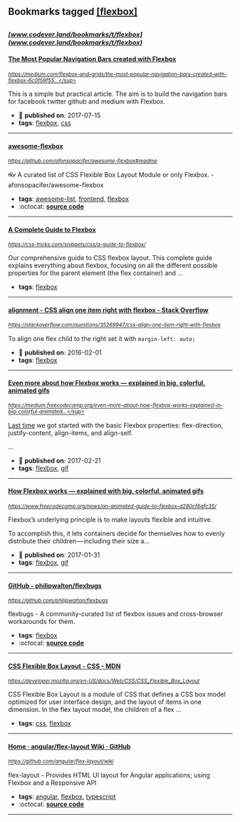 ## Bookmarks tagged [[flexbox]](https://www.codever.land/search?q=[flexbox])

_<sup><sup>[www.codever.land/bookmarks/t/flexbox](www.codever.land/bookmarks/t/flexbox)</sup></sup>_
---
#### [The Most Popular Navigation Bars created with Flexbox](https://medium.com/flexbox-and-grids/the-most-popular-navigation-bars-created-with-flexbox-6c0f59f55686)
_<sup>https://medium.com/flexbox-and-grids/the-most-popular-navigation-bars-created-with-flexbox-6c0f59f55...</sup>_

This is a simple but practical article. The aim is to build the navigation bars for facebook twitter github and medium with Flexbox. 
* :calendar: **published on**: 2017-07-15
* **tags**: [flexbox](../tagged/flexbox.md), [css](../tagged/css.md)
---
#### [awesome-flexbox](https://github.com/afonsopacifer/awesome-flexbox#readme)
_<sup>https://github.com/afonsopacifer/awesome-flexbox#readme</sup>_

:eyeglasses: A curated list of CSS Flexible Box Layout Module or only Flexbox. - afonsopacifer/awesome-flexbox
* **tags**: [awesome-list](../tagged/awesome-list.md), [frontend](../tagged/frontend.md), [flexbox](../tagged/flexbox.md)
* :octocat: **[source code](https://github.com/afonsopacifer/awesome-flexbox#readme)**
---
#### [A Complete Guide to Flexbox](https://css-tricks.com/snippets/css/a-guide-to-flexbox/)
_<sup>https://css-tricks.com/snippets/css/a-guide-to-flexbox/</sup>_

Our comprehensive guide to CSS flexbox layout. This complete guide explains everything about flexbox, focusing on all the different possible properties for the parent element (the flex container) and ...
* **tags**: [flexbox](../tagged/flexbox.md)
---
#### [alignment - CSS align one item right with flexbox - Stack Overflow](https://stackoverflow.com/questions/35269947/css-align-one-item-right-with-flexbox)
_<sup>https://stackoverflow.com/questions/35269947/css-align-one-item-right-with-flexbox</sup>_

To align one flex child to the right set it with `margin-left: auto;`

* :calendar: **published on**: 2016-02-01
* **tags**: [flexbox](../tagged/flexbox.md)
---
#### [Even more about how Flexbox works — explained in big, colorful, animated gifs](https://medium.freecodecamp.org/even-more-about-how-flexbox-works-explained-in-big-colorful-animated-gifs-a5a74812b053)
_<sup>https://medium.freecodecamp.org/even-more-about-how-flexbox-works-explained-in-big-colorful-animated...</sup>_

[Last time](https://medium.freecodecamp.org/an-animated-guide-to-flexbox-d280cf6afc35) we got started with the basic Flexbox properties: flex-direction, justify-content, align-items, and align-self.

...
* :calendar: **published on**: 2017-02-21
* **tags**: [flexbox](../tagged/flexbox.md), [gif](../tagged/gif.md)
---
#### [How Flexbox works — explained with big, colorful, animated gifs](https://www.freecodecamp.org/news/an-animated-guide-to-flexbox-d280cf6afc35/)
_<sup>https://www.freecodecamp.org/news/an-animated-guide-to-flexbox-d280cf6afc35/</sup>_

Flexbox’s underlying principle is to make layouts flexible and intuitive.

To accomplish this, it lets containers decide for themselves how to evenly distribute their children — including their size a...
* :calendar: **published on**: 2017-01-31
* **tags**: [flexbox](../tagged/flexbox.md), [gif](../tagged/gif.md)
---
#### [GitHub - philipwalton/flexbugs](https://github.com/philipwalton/flexbugs)
_<sup>https://github.com/philipwalton/flexbugs</sup>_

flexbugs - A community-curated list of flexbox issues and cross-browser workarounds for them.
* **tags**: [flexbox](../tagged/flexbox.md)
* :octocat: **[source code](https://github.com/philipwalton/flexbugs)**
---
#### [CSS Flexible Box Layout - CSS - MDN](https://developer.mozilla.org/en-US/docs/Web/CSS/CSS_Flexible_Box_Layout)
_<sup>https://developer.mozilla.org/en-US/docs/Web/CSS/CSS_Flexible_Box_Layout</sup>_

CSS Flexible Box Layout is a module of CSS that defines a CSS box model optimized for user interface design, and the layout of items in one dimension. In the flex layout model, the children of a flex ...
* **tags**: [css](../tagged/css.md), [flexbox](../tagged/flexbox.md)
---
#### [Home · angular/flex-layout Wiki · GitHub](https://github.com/angular/flex-layout/wiki)
_<sup>https://github.com/angular/flex-layout/wiki</sup>_

flex-layout - Provides HTML UI layout for Angular applications; using Flexbox and a Responsive API 
* **tags**: [angular](../tagged/angular.md), [flexbox](../tagged/flexbox.md), [typescript](../tagged/typescript.md)
* :octocat: **[source code](https://github.com/angular/flex-layout)**
---
